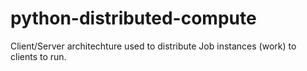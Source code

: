 # python-distributed-compute
Client/Server architechture used to distribute Job instances (work) to clients to run.  

